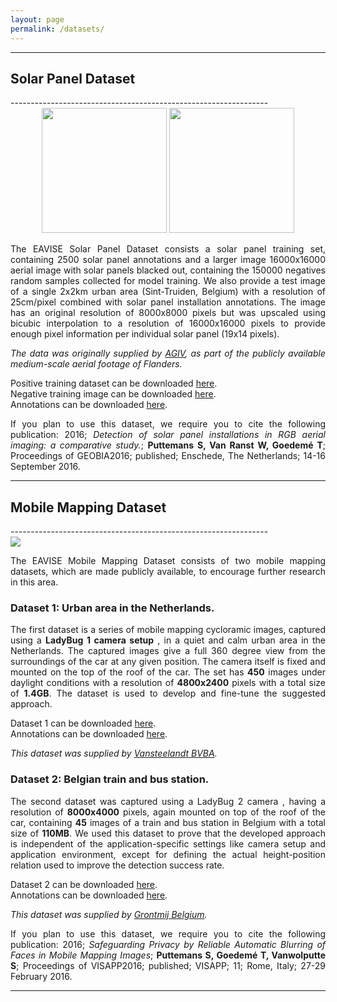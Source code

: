 ```yaml
---
layout: page
permalink: /datasets/
---
```


----------------------------------------------------------------
<h2>Solar Panel Dataset</h2>
----------------------------------------------------------------

<div style="text-align: center">
<img src="http://eavise.be/SolarPanelDataset/VJ.png" height="200" /> <img src="http://eavise.be/SolarPanelDataset/ACF.png" height="200" />
</div>

<p style='text-align: justify;'>
The EAVISE Solar Panel Dataset consists a solar panel training set, containing 2500 solar panel annotations and a larger image 16000x16000 aerial image with solar panels blacked out, containing the 150000 negatives random samples collected for model training. We also provide a test image of a single 2x2km urban area (Sint-Truiden, Belgium) with a resolution of 25cm/pixel combined with solar panel installation annotations. The image has an original resolution of 8000x8000 pixels but was upscaled using bicubic interpolation to a resolution of 16000x16000 pixels to provide enough pixel information per individual solar panel (19x14 pixels).
</p>

<p style='text-align: justify;'>
<i>The data was originally supplied by <a href="http://www.agiv.be/">AGIV</a>, as part of the publicly available medium-scale aerial footage of Flanders.</i>
</p>

<p style='text-align: justify;'>
Positive training dataset can be downloaded <a href="http://eavise.be/SolarPanelDataset/positives.zip">here</a>.<br>
Negative training image can be downloaded <a href="http://eavise.be/SolarPanelDataset/negative.zip">here</a>.<br>
Annotations can be downloaded <a href="http://eavise.be/SolarPanelDataset/ground_truth_positives.txt">here</a>.
</p>

<p style='text-align: justify;'>
If you plan to use this dataset, we require you to cite the following publication: 2016; <i>Detection of solar panel installations in RGB aerial imaging: a comparative study.</i>; <b>Puttemans S, Van Ranst W, Goedem&#233; T</b>; Proceedings of GEOBIA2016; published; Enschede, The Netherlands; 14-16 September 2016.
</p>


----------------------------------------------------------------
<h2>Mobile Mapping Dataset</h2>
----------------------------------------------------------------

<div>
<img src="http://eavise.be/MobileMappingDataset/sets.png" />
</div>

<p style='text-align: justify;'>
The EAVISE Mobile Mapping Dataset consists of two mobile mapping datasets, which are made publicly available, to encourage further research in this area.
</p>

<h3>Dataset 1: Urban area in the Netherlands.</h3>

<p style='text-align: justify;'>
The first dataset is a series of mobile mapping cycloramic images, captured using a <b>LadyBug 1 camera setup</b> , in a quiet and calm urban area in the Netherlands. The captured images give a full 360 degree view from the surroundings of the car at any given position. The camera itself is fixed and mounted on the top of the roof of the car. The set has <b>450</b> images under daylight conditions with a resolution of <b>4800x2400</b> pixels with a total size of <b>1.4GB</b>. The dataset is used to develop and fine-tune the suggested approach.
</p>

<p style='text-align: justify;'>
Dataset 1 can be downloaded <a href="http://eavise.be/MobileMappingDataset/dataset1.zip">here</a>.<br>
Annotations can be downloaded <a href="http://eavise.be/MobileMappingDataset/ground_truth_dataset1.txt">here</a>.
</p>

<p style='text-align: justify;'>
<i>This dataset was supplied by <a href="http://www.vansteelandt.be/">Vansteelandt BVBA</a>.</i>
</p>

<h3>Dataset 2: Belgian train and bus station.</h3>

<p style='text-align: justify;'>
The second dataset was captured using a </b> LadyBug 2 camera</b> , having a resolution of <b> 8000x4000</b>  pixels, again mounted on top of the roof of the car, containing <b>45</b> images of a train and bus station in Belgium with a total size of <b>110MB</b>. We used this dataset to prove that the developed approach is independent of the application-specific settings like camera setup and application environment, except for defining the actual height-position relation used to improve the detection success rate.
</p>

<p style='text-align: justify;'>
Dataset 2 can be downloaded <a href="http://eavise.be/MobileMappingDataset/dataset2.zip">here</a>.<br>
Annotations can be downloaded <a href="http://eavise.be/MobileMappingDataset/ground_truth_dataset2.txt">here</a>.
</p>

<p style='text-align: justify;'>
<i>This dataset was supplied by <a href="http://www.grontmij.be/EN/Pages/default.aspx">Grontmij Belgium</a>.</i>
</p>

<p style='text-align: justify;'>
If you plan to use this dataset, we require you to cite the following publication: 2016; <i>Safeguarding Privacy by Reliable Automatic Blurring of Faces in Mobile Mapping Images</i>; <b>Puttemans S, Goedem&#233; T, Vanwolputte S</b>; Proceedings of VISAPP2016; published; VISAPP; 11; Rome, Italy; 27-29 February 2016.
</p>

----------------------------------------------------------------
